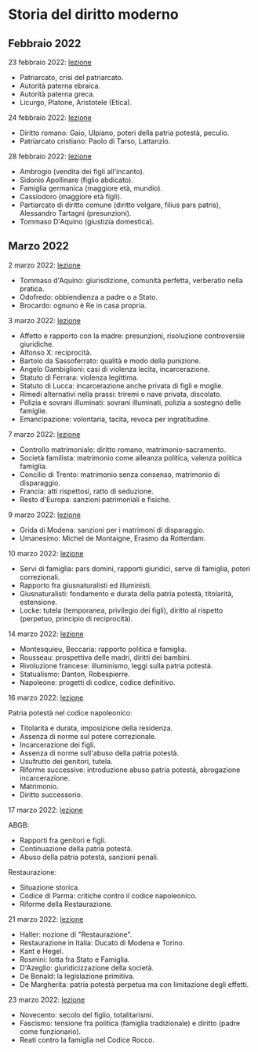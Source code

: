 # Storia del diritto moderno

## Febbraio 2022

23 febbraio 2022:
[lezione](https://lp-me-lezioni.eu-central-1.linodeobjects.com/storia-del-diritto-moderno/2022-02-23-storia-del-diritto-moderno-lezione.mp4)

* Patriarcato, crisi del patriarcato.
* Autorità paterna ebraica.
* Autorità paterna greca.
* Licurgo, Platone, Aristotele (Etica).

24 febbraio 2022:
[lezione](https://lp-me-lezioni.eu-central-1.linodeobjects.com/storia-del-diritto-moderno/2022-02-24-storia-del-diritto-moderno-lezione.mp4)

* Diritto romano: Gaio, Ulpiano, poteri della patria potestà, peculio.
* Patriarcato cristiano: Paolo di Tarso, Lattanzio.

28 febbraio 2022:
[lezione](https://lp-me-lezioni.eu-central-1.linodeobjects.com/storia-del-diritto-moderno/2022-02-28-storia-del-diritto-moderno-lezione.mp4)

* Ambrogio (vendita dei figli all'incanto).
* Sidonio Apollinare (figlio abdicato).
* Famiglia germanica (maggiore età, mundio).
* Cassiodoro (maggiore età figli).
* Partiarcato di diritto comune (diritto volgare, filius pars patris), Alessandro Tartagni (presunzioni).
* Tommaso D'Aquino (giustizia domestica).

## Marzo 2022

2 marzo 2022:
[lezione](https://lp-me-lezioni.eu-central-1.linodeobjects.com/storia-del-diritto-moderno/2022-03-02-storia-del-diritto-moderno-lezione.mp4)

* Tommaso d'Aquino: giurisdizione, comunità perfetta, verberatio nella pratica.
* Odofredo: obbiendienza a padre o a Stato.
* Brocardo: ognuno è Re in casa propria.

3 marzo 2022:
[lezione](https://lp-me-lezioni.eu-central-1.linodeobjects.com/storia-del-diritto-moderno/2022-03-03-storia-del-diritto-moderno-lezione.mp4)

* Affetto e rapporto con la madre: presunzioni, risoluzione controversie giuridiche.
* Alfonso X: reciprocità.
* Bartolo da Sassoferrato: qualità e modo della punizione.
* Angelo Gambiglioni: casi di violenza lecita, incarcerazione.
* Statuto di Ferrara: violenza legittima.
* Statuto di Lucca: incarcerazione anche privata di figli e moglie.
* Rimedi alternativi nella prassi: triremi o nave privata, discolato.
* Polizia e sovrani illuminati: sovrani illuminati, polizia a sostegno delle famiglie.
* Emancipazione: volontaria, tacita, revoca per ingratitudine.

7 marzo 2022:
[lezione](https://lp-me-lezioni.eu-central-1.linodeobjects.com/storia-del-diritto-moderno/2022-03-07-storia-del-diritto-moderno-lezione.mp4)

* Controllo matrimoniale: diritto romano, matrimonio-sacramento.
* Società familista: matrimonio come alleanza politica, valenza politica famiglia.
* Concilio di Trento: matrimonio senza consenso, matrimonio di disparaggio.
* Francia: atti rispettosi, ratto di seduzione.
* Resto d'Europa: sanzioni patrimoniali e fisiche.

9 marzo 2022:
[lezione](https://lp-me-lezioni.eu-central-1.linodeobjects.com/storia-del-diritto-moderno/2022-03-09-storia-del-diritto-moderno-lezione.mp4)

* Grida di Modena: sanzioni per i matrimoni di disparaggio.
* Umanesimo: Michel de Montaigne, Erasmo da Rotterdam.

10 marzo 2022:
[lezione](https://lp-me-lezioni.eu-central-1.linodeobjects.com/storia-del-diritto-moderno/2022-03-10-storia-del-diritto-moderno-lezione.mp4)

* Servi di famiglia: pars domini, rapporti giuridici, serve di famiglia, poteri correzionali.
* Rapporto fra giusnaturalisti ed illuministi.
* Giusnaturalisti: fondamento e durata della patria potestà, titolarità, estensione.
* Locke: tutela (temporanea, privilegio dei figli), diritto al rispetto (perpetuo, principio di reciprocità).

14 marzo 2022:
[lezione](https://lp-me-lezioni.eu-central-1.linodeobjects.com/storia-del-diritto-moderno/2022-03-14-storia-del-diritto-moderno-lezione.mp4)

* Montesquieu, Beccaria: rapporto politica e famiglia.
* Rousseau: prospettiva delle madri, diritti dei bambini.
* Rivoluzione francese: illuminismo, leggi sulla patria potestà.
* Statualismo: Danton, Robespierre.
* Napoleone: progetti di codice, codice definitivo.

16 marzo 2022:
[lezione](https://lp-me-lezioni.eu-central-1.linodeobjects.com/storia-del-diritto-moderno/2022-03-16-storia-del-diritto-moderno-lezione.mp4)

Patria potestà nel codice napoleonico:

* Titolarità e durata, imposizione della residenza.
* Assenza di norme sul potere correzionale.
* Incarcerazione dei figli.
* Assenza di norme sull'abuso della patria potestà.
* Usufrutto dei genitori, tutela.
* Riforme successive: introduzione abuso patria potestà, abrogazione incarcerazione.
* Matrimonio.
* Diritto successorio.

17 marzo 2022:
[lezione](https://lp-me-lezioni.eu-central-1.linodeobjects.com/storia-del-diritto-moderno/2022-03-17-storia-del-diritto-moderno-lezione.mp4)

ABGB:

* Rapporti fra genitori e figli.
* Continuazione della patria potestà.
* Abuso della patria potestà, sanzioni penali.

Restaurazione:

* Situazione storica.
* Codice di Parma: critiche contro il codice napoleonico.
* Riforme della Restaurazione.

21 marzo 2022:
[lezione](https://lp-me-lezioni.eu-central-1.linodeobjects.com/storia-del-diritto-moderno/2022-03-21-storia-del-diritto-moderno-lezione.mp4)

* Haller: nozione di "Restaurazione".
* Restaurazione in Italia: Ducato di Modena e Torino.
* Kant e Hegel.
* Rosmini: lotta fra Stato e Famiglia.
* D'Azeglio: giuridicizzazione della società.
* De Bonald: la legislazione primitiva.
* De Margherita: patria potestà perpetua ma con limitazione degli effetti.

23 marzo 2022:
[lezione](https://lp-me-lezioni.eu-central-1.linodeobjects.com/storia-del-diritto-moderno/2022-03-23-storia-del-diritto-moderno-lezione.mp4)

* Novecento: secolo del figlio, totalitarismi.
* Fascismo: tensione fra politica (famiglia tradizionale) e diritto (padre come funzionario).
* Reati contro la famiglia nel Codice Rocco.
